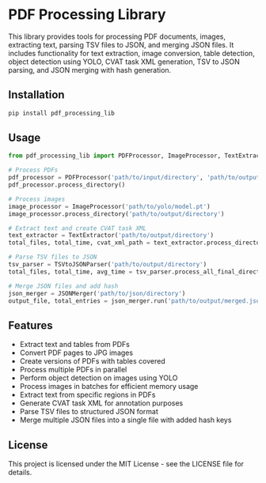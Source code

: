 # PDF Processing Library

This library provides tools for processing PDF documents, images, extracting text, parsing TSV files to JSON, and merging JSON files. It includes functionality for text extraction, image conversion, table detection, object detection using YOLO, CVAT task XML generation, TSV to JSON parsing, and JSON merging with hash generation.

## Installation

```bash
pip install pdf_processing_lib
```

## Usage

```python
from pdf_processing_lib import PDFProcessor, ImageProcessor, TextExtractor, TSVtoJSONParser, JSONMerger

# Process PDFs
pdf_processor = PDFProcessor('path/to/input/directory', 'path/to/output/directory')
pdf_processor.process_directory()

# Process images
image_processor = ImageProcessor('path/to/yolo/model.pt')
image_processor.process_directory('path/to/output/directory')

# Extract text and create CVAT task XML
text_extractor = TextExtractor('path/to/output/directory')
total_files, total_time, cvat_xml_path = text_extractor.process_directory_for_text_extraction()

# Parse TSV files to JSON
tsv_parser = TSVtoJSONParser('path/to/output/directory')
total_files, total_time, avg_time = tsv_parser.process_all_final_directories()

# Merge JSON files and add hash
json_merger = JSONMerger('path/to/json/directory')
output_file, total_entries = json_merger.run('path/to/output/merged.json')
```

## Features

- Extract text and tables from PDFs
- Convert PDF pages to JPG images
- Create versions of PDFs with tables covered
- Process multiple PDFs in parallel
- Perform object detection on images using YOLO
- Process images in batches for efficient memory usage
- Extract text from specific regions in PDFs
- Generate CVAT task XML for annotation purposes
- Parse TSV files to structured JSON format
- Merge multiple JSON files into a single file with added hash keys

## License

This project is licensed under the MIT License - see the LICENSE file for details.
